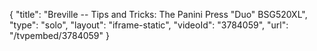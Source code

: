 {
    "title": "Breville -- Tips and Tricks: The Panini Press \"Duo\" BSG520XL",
    "type": "solo",
    "layout": "iframe-static",
    "videoId": "3784059",
    "url": "\/tvpembed\/3784059"
}